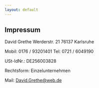 ```yaml
---
layout: default
---
```


## Impressum

David Grethe
Werderstr. 21
76137 Karlsruhe

Mobil: 0176 / 93201401
Tel:    0721 / 6049190

USt-IdNr.: DE256003828

Rechtsform: Einzelunternehmen

Mail: David.Grethe@web.de 
